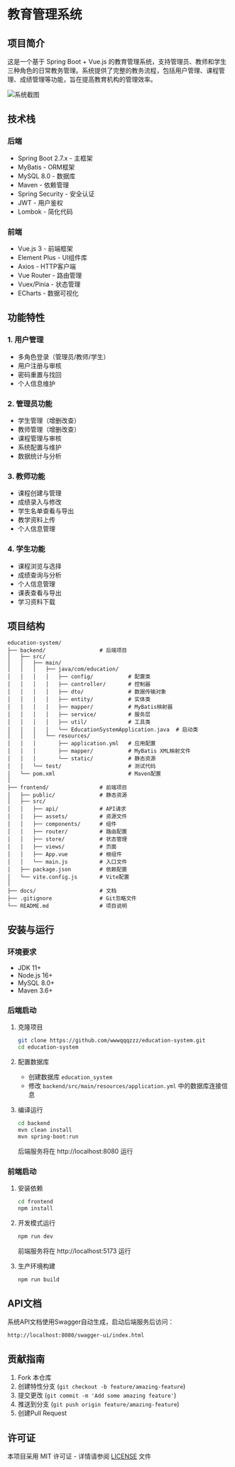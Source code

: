 # 教育管理系统

## 项目简介
这是一个基于 Spring Boot + Vue.js 的教育管理系统，支持管理员、教师和学生三种角色的日常教务管理。系统提供了完整的教务流程，包括用户管理、课程管理、成绩管理等功能，旨在提高教育机构的管理效率。

![系统截图](https://cdn.jsdelivr.net/gh/wwwqqqzzz/Image/img/1746626110941-5392fb210907bcc28cc0c5f1b0508577.png)

## 技术栈

### 后端
- Spring Boot 2.7.x - 主框架
- MyBatis - ORM框架
- MySQL 8.0 - 数据库
- Maven - 依赖管理
- Spring Security - 安全认证
- JWT - 用户鉴权
- Lombok - 简化代码

### 前端
- Vue.js 3 - 前端框架
- Element Plus - UI组件库
- Axios - HTTP客户端
- Vue Router - 路由管理
- Vuex/Pinia - 状态管理
- ECharts - 数据可视化

## 功能特性

### 1. 用户管理
- 多角色登录（管理员/教师/学生）
- 用户注册与审核
- 密码重置与找回
- 个人信息维护

### 2. 管理员功能
- 学生管理（增删改查）
- 教师管理（增删改查）
- 课程管理与审核
- 系统配置与维护
- 数据统计与分析

### 3. 教师功能
- 课程创建与管理
- 成绩录入与修改
- 学生名单查看与导出
- 教学资料上传
- 个人信息管理

### 4. 学生功能
- 课程浏览与选择
- 成绩查询与分析
- 个人信息管理
- 课表查看与导出
- 学习资料下载

## 项目结构

```
education-system/
├── backend/                 # 后端项目
│   ├── src/
│   │   ├── main/
│   │   │   ├── java/com/education/
│   │   │   │   ├── config/           # 配置类
│   │   │   │   ├── controller/       # 控制器
│   │   │   │   ├── dto/              # 数据传输对象
│   │   │   │   ├── entity/           # 实体类
│   │   │   │   ├── mapper/           # MyBatis映射器
│   │   │   │   ├── service/          # 服务层
│   │   │   │   ├── util/             # 工具类
│   │   │   │   └── EducationSystemApplication.java  # 启动类
│   │   │   └── resources/
│   │   │       ├── application.yml   # 应用配置
│   │   │       ├── mapper/           # MyBatis XML映射文件
│   │   │       └── static/           # 静态资源
│   │   └── test/                     # 测试代码
│   └── pom.xml                       # Maven配置
│
├── frontend/                # 前端项目
│   ├── public/              # 静态资源
│   ├── src/
│   │   ├── api/             # API请求
│   │   ├── assets/          # 资源文件
│   │   ├── components/      # 组件
│   │   ├── router/          # 路由配置
│   │   ├── store/           # 状态管理
│   │   ├── views/           # 页面
│   │   ├── App.vue          # 根组件
│   │   └── main.js          # 入口文件
│   ├── package.json         # 依赖配置
│   └── vite.config.js       # Vite配置
│
├── docs/                    # 文档
├── .gitignore               # Git忽略文件
└── README.md                # 项目说明
```

## 安装与运行

### 环境要求
- JDK 11+
- Node.js 16+
- MySQL 8.0+
- Maven 3.6+

### 后端启动
1. 克隆项目
   ```bash
   git clone https://github.com/wwwqqqzzz/education-system.git
   cd education-system
   ```

2. 配置数据库
   - 创建数据库 `education_system`
   - 修改 `backend/src/main/resources/application.yml` 中的数据库连接信息

3. 编译运行
   ```bash
   cd backend
   mvn clean install
   mvn spring-boot:run
   ```
   后端服务将在 http://localhost:8080 运行

### 前端启动
1. 安装依赖
   ```bash
   cd frontend
   npm install
   ```

2. 开发模式运行
   ```bash
   npm run dev
   ```
   前端服务将在 http://localhost:5173 运行

3. 生产环境构建
   ```bash
   npm run build
   ```

## API文档
系统API文档使用Swagger自动生成，启动后端服务后访问：
```
http://localhost:8080/swagger-ui/index.html
```

## 贡献指南
1. Fork 本仓库
2. 创建特性分支 (`git checkout -b feature/amazing-feature`)
3. 提交更改 (`git commit -m 'Add some amazing feature'`)
4. 推送到分支 (`git push origin feature/amazing-feature`)
5. 创建Pull Request

## 许可证
本项目采用 MIT 许可证 - 详情请参阅 [LICENSE](LICENSE) 文件

